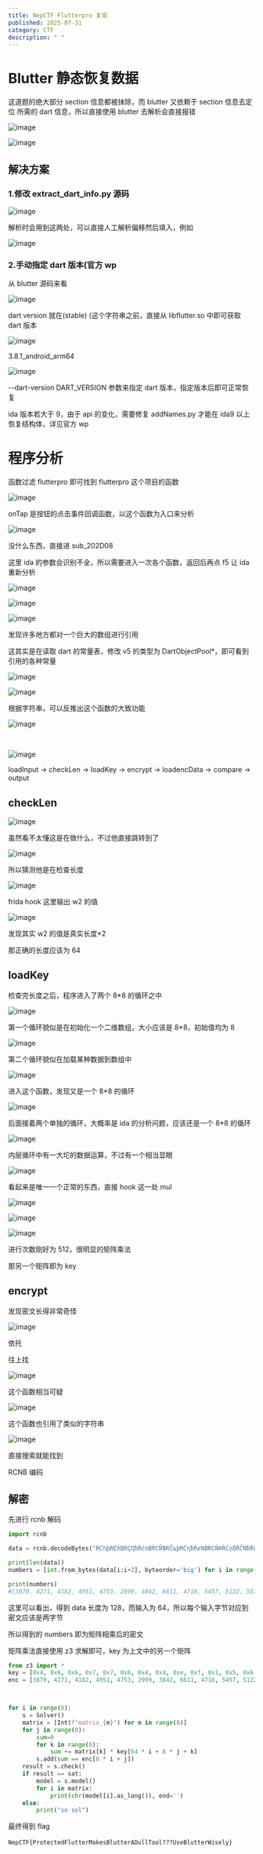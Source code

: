 ```yaml
---
title: NepCTF Flutterpro 复现
published: 2025-07-31
category: CTF
description: " "
---
```

# Blutter 静态恢复数据

这道题的绝大部分 section 信息都被抹除，而 blutter 又依赖于 section 信息去定位 所需的 dart 信息，所以直接使用 blutter 去解析会直接报错

![image](assets/image-20250731143818-ftal728.png)

![image](assets/image-20250731092140-e2zs1c4.png)

## 解决方案

### 1.修改 extract_dart_info.py 源码

![image](assets/image-20250731092420-12ds92w.png)

解析时会用到这两处，可以直接人工解析偏移然后填入，例如

![image](assets/image-20250731092619-1m804sy.png)

### 2.手动指定 dart 版本(官方 wp

从 blutter 源码来看

![image](assets/image-20250731093515-fljzevg.png)

dart version 就在(stable) (这个字符串之前，直接从 libflutter.so 中即可获取 dart 版本

![image](assets/image-20250731093630-fjfak7m.png)

3.8.1_android_arm64

![image](assets/image-20250731093714-hysauva.png)

--dart-version DART_VERSION 参数来指定 dart 版本，指定版本后即可正常恢复

ida 版本若大于 9，由于 api 的变化，需要修复 addNames.py 才能在 ida9 以上恢复结构体，详见官方 wp

# 程序分析

函数过滤 flutterpro 即可找到 flutterpro 这个项目的函数

![image](assets/image-20250731094659-tpand96.png)

onTap 是按钮的点击事件回调函数，以这个函数为入口来分析

![image](assets/image-20250731095004-yn7i9e3.png)

没什么东西，直接进 sub_202D08

这里 ida 的参数会识别不全，所以需要进入一次各个函数，返回后再点 f5 让 ida 重新分析

![image](assets/image-20250731095340-f93ail5.png)

![image](assets/image-20250731095348-3yy9r6u.png)

![image](assets/image-20250731095357-12glbz5.png)

发现许多地方都对一个巨大的数组进行引用

这其实是在读取 dart 的常量表，修改 v5 的类型为 DartObjectPool\*，即可看到引用的各种常量

![image](assets/image-20250731095555-fwblddo.png)

![image](assets/image-20250731095611-9shds27.png)

根据字符串，可以反推出这个函数的大致功能

![image](assets/image-20250731095658-n5zepnz.png)

‍

![image](assets/image-20250731095708-zluv6xv.png)

loadInput -> checkLen -> loadKey -> encrypt -> loadencData -> compare -> output

## checkLen

![image](assets/image-20250731100428-ld1x3rm.png)

虽然看不太懂这是在做什么，不过他直接跳转到了

![image](assets/image-20250731100558-06xe0lc.png)

所以猜测他是在检查长度

![image](assets/image-20250731100646-dl2pt67.png)

frida hook 这里输出 w2 的值

![image](assets/image-20250731100714-yoaizaa.png)

发现其实 w2 的值是真实长度\*2

那正确的长度应该为 64

## loadKey

检查完长度之后，程序进入了两个 8\*8 的循环之中

![image](assets/image-20250731100905-nak6ppw.png)

第一个循环貌似是在初始化一个二维数组，大小应该是 8\*8，初始值均为 8

![image](assets/image-20250731102937-gqsojdw.png)

第二个循环貌似在加载某种数据到数组中

![image](assets/image-20250731101829-e6vp11l.png)

进入这个函数，发现又是一个 8\*8 的循环

![image](assets/image-20250731102313-8zfrky3.png)

后面接着两个单独的循环，大概率是 ida 的分析问题，应该还是一个 8\*8 的循环

![image](assets/image-20250731103249-2grqb9x.png)

内层循环中有一大坨的数据运算，不过有一个相当显眼

![image](assets/image-20250731103324-svfi4vb.png)

看起来是唯一一个正常的东西，直接 hook 这一处 mul

![image](assets/image-20250731103620-ezib642.png)

![image](assets/image-20250731104129-b28sufx.png)

![image](assets/image-20250731111915-9tf106c.png)

进行次数刚好为 512，很明显的矩阵乘法

那另一个矩阵即为 key

## encrypt

发现密文长得非常奇怪

![image](assets/image-20250731112101-ys4w1rf.png)

依托

往上找

![image](assets/image-20250731112148-9zycdio.png)

这个函数相当可疑

![image](assets/image-20250731112231-o2oxacz.png)

这个函数也引用了类似的字符串

![image](assets/image-20250731112328-kaelvln.png)

直接搜索就能找到

RCNB 编码

## 解密

先进行 rcnb 解码

```python
import rcnb

data = rcnb.decodeBytes("RƇǹþRȻňBRÇȠƀŔćnBŔCÑƁRĈȵþRƇƞƀŔȼNBŔCŇÞŔĊņßŔĈŃƀŔĊȠƃŔċȵƄRčņßŔcȠbŕĊNƄŔcǹƃŔĆŅƁŔĆŇƅŔĊƞƁŔĉȵƁRčńƁRȻƝƅŕĊņþRȼȠƁŔćƞbŔćŅƀŔĉŅƁŔĊÑBRĊȵƁRȼȵƄŕćȵƀRȻņBŔćņƁŔCƞƁŔĈÑƀŔĉƞƄRĊnƃRȼņƃŕĆŃþRƇƝƄŔcnƁRÇnBRȻŅßŔcńƃRćǸƄRčŅÞŔċȠBŔcÑBŔĊńƀŔĈńƀŔĊńƃŔċnƃRƇņƀŔcňƁŕċÑƃŔCÑƀŔĈǹƁŔĉņßŔČŇƀŔČǹþRƇƝÞŔCňÞŕĊňƁ")

print(len(data))
numbers = [int.from_bytes(data[i:i+2], byteorder='big') for i in range(0, len(data) - 1, 2)]

print(numbers)
#[3879, 4271, 4182, 4951, 4753, 2999, 3842, 6611, 4718, 5457, 5122, 5534, 5695, 3657, 4630, 7665, 4624, 4843, 4866, 5493, 5393, 3633, 4286, 7709, 4483, 5040, 4992, 5293, 5501, 3293, 4495, 7342, 4251, 5003, 4743, 5202, 5345, 3154, 4404, 7079, 3835, 4503, 4051, 4247, 4534, 2815, 3648, 5681, 4601, 5432, 5132, 5434, 5554, 3802, 4573, 7904, 4752, 5223, 5307, 5762, 5829, 3838, 4728, 7723]
```

这里可以看出，得到 data 长度为 128，而输入为 64，所以每个输入字节对应到密文应该是两字节

所以得到的 numbers 即为矩阵相乘后的密文

矩阵乘法直接使用 z3 求解即可，key 为上文中的另一个矩阵

```python
from z3 import *
key = [0x4, 0x6, 0x6, 0x7, 0x7, 0x6, 0x4, 0x4, 0xe, 0xf, 0x1, 0x5, 0x6, 0x5, 0x1, 0x3, 0x6, 0x5, 0x4, 0x7, 0x6, 0x7, 0x6, 0x7, 0x5, 0x3, 0x9, 0x4, 0x9, 0x5, 0xc, 0x5, 0x7, 0x6, 0x7, 0x6, 0x6, 0x7, 0x7, 0x7, 0x5, 0x1, 0x3, 0x5, 0xc, 0x2, 0x3, 0x4, 0x7, 0x6, 0x4, 0x4, 0x4, 0x6, 0x6, 0x6, 0x2, 0xd, 0x3, 0x5, 0xe, 0xf, 0xf, 0x5, 0x4, 0x6, 0x6, 0x7, 0x7, 0x6, 0x4, 0x4, 0xe, 0xf, 0x1, 0x5, 0x6, 0x5, 0x1, 0x3, 0x6, 0x5, 0x4, 0x7, 0x6, 0x7, 0x6, 0x7, 0x5, 0x3, 0x9, 0x4, 0x9, 0x5, 0xc, 0x5, 0x7, 0x6, 0x7, 0x6, 0x6, 0x7, 0x7, 0x7, 0x5, 0x1, 0x3, 0x5, 0xc, 0x2, 0x3, 0x4, 0x7, 0x6, 0x4, 0x4, 0x4, 0x6, 0x6, 0x6, 0x2, 0xd, 0x3, 0x5, 0xe, 0xf, 0xf, 0x5, 0x4, 0x6, 0x6, 0x7, 0x7, 0x6, 0x4, 0x4, 0xe, 0xf, 0x1, 0x5, 0x6, 0x5, 0x1, 0x3, 0x6, 0x5, 0x4, 0x7, 0x6, 0x7, 0x6, 0x7, 0x5, 0x3, 0x9, 0x4, 0x9, 0x5, 0xc, 0x5, 0x7, 0x6, 0x7, 0x6, 0x6, 0x7, 0x7, 0x7, 0x5, 0x1, 0x3, 0x5, 0xc, 0x2, 0x3, 0x4, 0x7, 0x6, 0x4, 0x4, 0x4, 0x6, 0x6, 0x6, 0x2, 0xd, 0x3, 0x5, 0xe, 0xf, 0xf, 0x5, 0x4, 0x6, 0x6, 0x7, 0x7, 0x6, 0x4, 0x4, 0xe, 0xf, 0x1, 0x5, 0x6, 0x5, 0x1, 0x3, 0x6, 0x5, 0x4, 0x7, 0x6, 0x7, 0x6, 0x7, 0x5, 0x3, 0x9, 0x4, 0x9, 0x5, 0xc, 0x5, 0x7, 0x6, 0x7, 0x6, 0x6, 0x7, 0x7, 0x7, 0x5, 0x1, 0x3, 0x5, 0xc, 0x2, 0x3, 0x4, 0x7, 0x6, 0x4, 0x4, 0x4, 0x6, 0x6, 0x6, 0x2, 0xd, 0x3, 0x5, 0xe, 0xf, 0xf, 0x5, 0x4, 0x6, 0x6, 0x7, 0x7, 0x6, 0x4, 0x4, 0xe, 0xf, 0x1, 0x5, 0x6, 0x5, 0x1, 0x3, 0x6, 0x5, 0x4, 0x7, 0x6, 0x7, 0x6, 0x7, 0x5, 0x3, 0x9, 0x4, 0x9, 0x5, 0xc, 0x5, 0x7, 0x6, 0x7, 0x6, 0x6, 0x7, 0x7, 0x7, 0x5, 0x1, 0x3, 0x5, 0xc, 0x2, 0x3, 0x4, 0x7, 0x6, 0x4, 0x4, 0x4, 0x6, 0x6, 0x6, 0x2, 0xd, 0x3, 0x5, 0xe, 0xf, 0xf, 0x5, 0x4, 0x6, 0x6, 0x7, 0x7, 0x6, 0x4, 0x4, 0xe, 0xf, 0x1, 0x5, 0x6, 0x5, 0x1, 0x3, 0x6, 0x5, 0x4, 0x7, 0x6, 0x7, 0x6, 0x7, 0x5, 0x3, 0x9, 0x4, 0x9, 0x5, 0xc, 0x5, 0x7, 0x6, 0x7, 0x6, 0x6, 0x7, 0x7, 0x7, 0x5, 0x1, 0x3, 0x5, 0xc, 0x2, 0x3, 0x4, 0x7, 0x6, 0x4, 0x4, 0x4, 0x6, 0x6, 0x6, 0x2, 0xd, 0x3, 0x5, 0xe, 0xf, 0xf, 0x5, 0x4, 0x6, 0x6, 0x7, 0x7, 0x6, 0x4, 0x4, 0xe, 0xf, 0x1, 0x5, 0x6, 0x5, 0x1, 0x3, 0x6, 0x5, 0x4, 0x7, 0x6, 0x7, 0x6, 0x7, 0x5, 0x3, 0x9, 0x4, 0x9, 0x5, 0xc, 0x5, 0x7, 0x6, 0x7, 0x6, 0x6, 0x7, 0x7, 0x7, 0x5, 0x1, 0x3, 0x5, 0xc, 0x2, 0x3, 0x4, 0x7, 0x6, 0x4, 0x4, 0x4, 0x6, 0x6, 0x6, 0x2, 0xd, 0x3, 0x5, 0xe, 0xf, 0xf, 0x5, 0x4, 0x6, 0x6, 0x7, 0x7, 0x6, 0x4, 0x4, 0xe, 0xf, 0x1, 0x5, 0x6, 0x5, 0x1, 0x3, 0x6, 0x5, 0x4, 0x7, 0x6, 0x7, 0x6, 0x7, 0x5, 0x3, 0x9, 0x4, 0x9, 0x5, 0xc, 0x5, 0x7, 0x6, 0x7, 0x6, 0x6, 0x7, 0x7, 0x7, 0x5, 0x1, 0x3, 0x5, 0xc, 0x2, 0x3, 0x4, 0x7, 0x6, 0x4, 0x4, 0x4, 0x6, 0x6, 0x6, 0x2, 0xd, 0x3, 0x5, 0xe, 0xf, 0xf, 0x5]
enc = [3879, 4271, 4182, 4951, 4753, 2999, 3842, 6611, 4718, 5457, 5122, 5534, 5695, 3657, 4630, 7665, 4624, 4843, 4866, 5493, 5393, 3633, 4286, 7709, 4483, 5040, 4992, 5293, 5501, 3293, 4495, 7342, 4251, 5003, 4743, 5202, 5345, 3154, 4404, 7079, 3835, 4503, 4051, 4247, 4534, 2815, 3648, 5681, 4601, 5432, 5132, 5434, 5554, 3802, 4573, 7904, 4752, 5223, 5307, 5762, 5829, 3838, 4728, 7723]



for i in range(8):
    s = Solver()
    matrix = [Int(f"matrix_{m}") for m in range(8)]
    for j in range(8):
        sum=0
        for k in range(8):
            sum += matrix[k] * key[64 * i + 8 * j + k]
        s.add(sum == enc[8 * i + j])
    result = s.check()
    if result == sat:
        model = s.model()
        for i in matrix:
            print(chr(model[i].as_long()), end='')
    else:
        print("so sol")
```

最终得到 flag

​`NepCTF{ProtectedFlutterMakesBlutterADullTool???UseBlutterWisely}`​

‍
